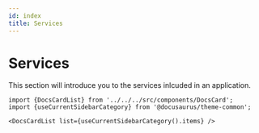 ```yaml
---
id: index
title: Services
---
```


# Services

This section will introduce you to the services inlcuded in an application.

```mdx-code-block
import {DocsCardList} from '../../../src/components/DocsCard';
import {useCurrentSidebarCategory} from '@docusaurus/theme-common';

<DocsCardList list={useCurrentSidebarCategory().items} />
```